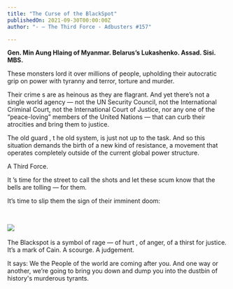 ```yaml
---
title: "The Curse of the BlackSpot"
publishedOn: 2021-09-30T00:00:00Z
author: "- — The Third Force - Adbusters #157"

---
```


**Gen. Min Aung Hlaing of Myanmar. Belarus’s Lukashenko. Assad. Sisi. MBS.**

These monsters lord it over millions of people, upholding their autocratic grip on power with tyranny and terror, torture and murder.

Their crime s are as heinous as they are flagrant. And yet there’s not a single world agency — not the UN Security Council, not the International Criminal Court, not the International Court of Justice, nor any one of the “peace-loving” members of the United Nations — that can curb their atrocities and bring them to justice.

The old guard , t he old system, is just not up to the task. And so this situation demands the birth of a new kind of resistance, a movement that operates completely outside of the current global power structure.

A Third Force.

It ’s time for the street to call the shots and let these scum know that the bells are tolling — for them.

It’s time to slip them the sign of their imminent doom:

‍

![](/images/articles/615600fe76aec984d5cf3177_the_blackspot_298x265_1.png)‍

The Blackspot is a symbol of rage — of hurt , of anger, of a thirst for justice. It’s a mark of Cain. A scourge. A judgement.

It says: We the People of the world are coming after you. And one way or another, we’re going to bring you down and dump you into the dustbin of history's murderous tyrants.